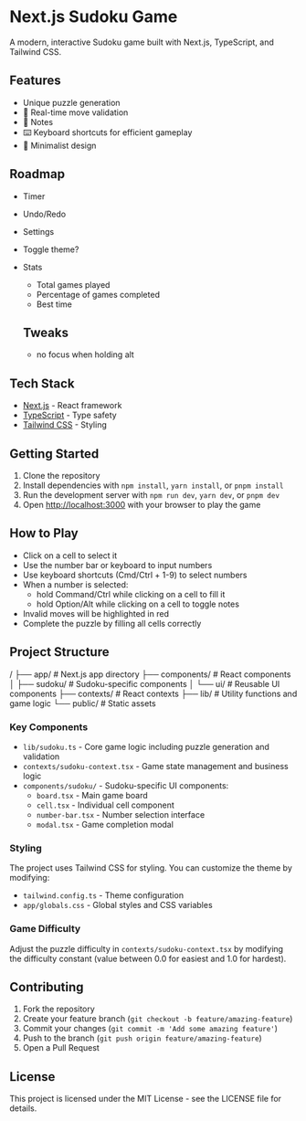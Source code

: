 # Next.js Sudoku Game

A modern, interactive Sudoku game built with Next.js, TypeScript, and Tailwind CSS.

## Features

- Unique puzzle generation
- 🎯 Real-time move validation
- 📝 Notes
- ⌨️ Keyboard shortcuts for efficient gameplay
- 🎨 Minimalist design

## Roadmap

- Timer
- Undo/Redo
- Settings
- Toggle theme?
- Stats

  - Total games played
  - Percentage of games completed
  - Best time

  ## Tweaks

  - no focus when holding alt

## Tech Stack

- [Next.js](https://nextjs.org/) - React framework
- [TypeScript](https://www.typescriptlang.org/) - Type safety
- [Tailwind CSS](https://tailwindcss.com/) - Styling

## Getting Started

1. Clone the repository
2. Install dependencies with `npm install`, `yarn install`, or `pnpm install`
3. Run the development server with `npm run dev`, `yarn dev`, or `pnpm dev`
4. Open [http://localhost:3000](http://localhost:3000) with your browser to play the game

## How to Play

- Click on a cell to select it
- Use the number bar or keyboard to input numbers
- Use keyboard shortcuts (Cmd/Ctrl + 1-9) to select numbers
- When a number is selected:
  - hold Command/Ctrl while clicking on a cell to fill it
  - hold Option/Alt while clicking on a cell to toggle notes
- Invalid moves will be highlighted in red
- Complete the puzzle by filling all cells correctly

## Project Structure

/
├── app/ # Next.js app directory
├── components/ # React components
│ ├── sudoku/ # Sudoku-specific components
│ └── ui/ # Reusable UI components
├── contexts/ # React contexts
├── lib/ # Utility functions and game logic
└── public/ # Static assets

### Key Components

- `lib/sudoku.ts` - Core game logic including puzzle generation and validation
- `contexts/sudoku-context.tsx` - Game state management and business logic
- `components/sudoku/` - Sudoku-specific UI components:
  - `board.tsx` - Main game board
  - `cell.tsx` - Individual cell component
  - `number-bar.tsx` - Number selection interface
  - `modal.tsx` - Game completion modal

### Styling

The project uses Tailwind CSS for styling. You can customize the theme by modifying:

- `tailwind.config.ts` - Theme configuration
- `app/globals.css` - Global styles and CSS variables

### Game Difficulty

Adjust the puzzle difficulty in `contexts/sudoku-context.tsx` by modifying the difficulty constant (value between 0.0 for easiest and 1.0 for hardest).

## Contributing

1. Fork the repository
2. Create your feature branch (`git checkout -b feature/amazing-feature`)
3. Commit your changes (`git commit -m 'Add some amazing feature'`)
4. Push to the branch (`git push origin feature/amazing-feature`)
5. Open a Pull Request

## License

This project is licensed under the MIT License - see the LICENSE file for details.
